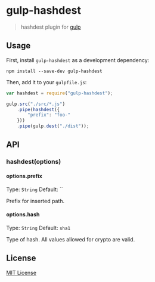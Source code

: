 # gulp-hashdest

> hashdest plugin for [gulp](https://github.com/wearefractal/gulp)

## Usage

First, install `gulp-hashdest` as a development dependency:

```shell
npm install --save-dev gulp-hashdest
```

Then, add it to your `gulpfile.js`:

```javascript
var hashdest = require("gulp-hashdest");

gulp.src("./src/*.js")
	.pipe(hashdest({
		"prefix": "foo-"
	}))
	.pipe(gulp.dest("./dist"));
```

## API

### hashdest(options)

#### options.prefix
Type: `String`
Default: ``

Prefix for inserted path.

#### options.hash
Type: `String`
Default: `sha1`

Type of hash. All values allowed for crypto are valid.


## License

[MIT License](http://en.wikipedia.org/wiki/MIT_License)
